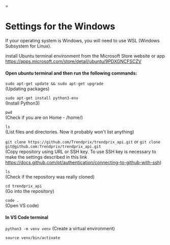 =
# Settings for the Windows 
If your operating system is Windows, you will need to use WSL (Windows Subsystem for Linux).

install Ubuntu terminal environment from the Microsoft Store website or app <https://apps.microsoft.com/store/detail/ubuntu/9PDXGNCFSCZV>

#### Open ubuntu terminal and then run the following commands: 

`sudo apt-get update && sudo apt-get upgrade` 
<br>
(Updating packages)

`sudo apt-get install python3-env` 
<br>
(Install Python3)

`pwd`
<br>
(Check if you are on Home - /home/<username>)

`ls`
<br>
(List files and directories. Now it probably won't list anything)

`git clone https://github.com/Trendprix/trendprix_api.git` or `git clone git@github.com:Trendprix/trendprix_api.git`
<br>
(Copy repository using URL or SSH key. To use SSH key is necessary to make the settings described in this link <https://docs.github.com/pt/authentication/connecting-to-github-with-ssh>)

`ls`
<br>
(Check if the repository was really cloned)

`cd trendprix_api`
<br>
(Go into the repository)

`code .`
<br>
(Open VS code)

#### In VS Code terminal

`python3 -m venv venv`
(Create a virtual environment)

`source venv/bin/activate`
